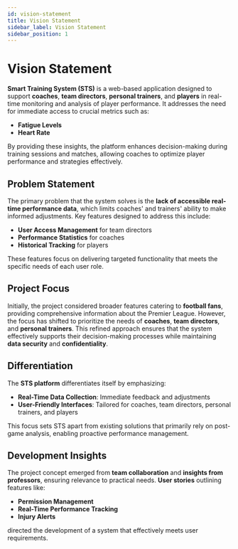 ```yaml
---
id: vision-statement
title: Vision Statement
sidebar_label: Vision Statement
sidebar_position: 1
---
```


# Vision Statement

**Smart Training System (STS)** is a web-based application designed to support **coaches**, **team directors**, **personal trainers**, and **players** in real-time monitoring and analysis of player performance. It addresses the need for immediate access to crucial metrics such as:

- **Fatigue Levels**
- **Heart Rate**

By providing these insights, the platform enhances decision-making during training sessions and matches, allowing coaches to optimize player performance and strategies effectively.

## Problem Statement

The primary problem that the system solves is the **lack of accessible real-time performance data**, which limits coaches' and trainers' ability to make informed adjustments. Key features designed to address this include:

- **User Access Management** for team directors
- **Performance Statistics** for coaches
- **Historical Tracking** for players

These features focus on delivering targeted functionality that meets the specific needs of each user role.

## Project Focus

Initially, the project considered broader features catering to **football fans**, providing comprehensive information about the Premier League. However, the focus has shifted to prioritize the needs of **coaches**, **team directors**, and **personal trainers**. This refined approach ensures that the system effectively supports their decision-making processes while maintaining **data security** and **confidentiality**.

## Differentiation

The **STS platform** differentiates itself by emphasizing:

- **Real-Time Data Collection**: Immediate feedback and adjustments
- **User-Friendly Interfaces**: Tailored for coaches, team directors, personal trainers, and players

This focus sets STS apart from existing solutions that primarily rely on post-game analysis, enabling proactive performance management.

## Development Insights

The project concept emerged from **team collaboration** and **insights from professors**, ensuring relevance to practical needs. **User stories** outlining features like:

- **Permission Management**
- **Real-Time Performance Tracking**
- **Injury Alerts**

directed the development of a system that effectively meets user requirements.

